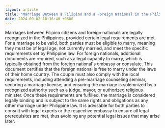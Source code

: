 ```yaml
---
layout: article
title: "Marriage Between a Filipino and a Foreign National in the Philippines"
date: 2024-09-02 18:16:40 +0800
---
```


<p>Marriages between Filipino citizens and foreign nationals are legally recognized in the Philippines, provided certain legal requirements are met. For a marriage to be valid, both parties must be eligible to marry, meaning they must be of legal age, not currently married, and meet the specific requirements set by Philippine law. For foreign nationals, additional documents are required, such as a legal capacity to marry, which is typically obtained from the foreign national's embassy or consulate. This document certifies that the foreign national is free to marry under the laws of their home country. The couple must also comply with the local requirements, including attending a pre-marriage counseling seminar, securing a marriage license, and ensuring the marriage is solemnized by a recognized authority such as a judge, mayor, or authorized religious minister. Once these requirements are fulfilled, the marriage is considered legally binding and is subject to the same rights and obligations as any other marriage under Philippine law. It is advisable for both parties to consult with legal experts or the respective embassy to ensure all legal prerequisites are met, thus avoiding any potential legal issues that may arise later.</p>